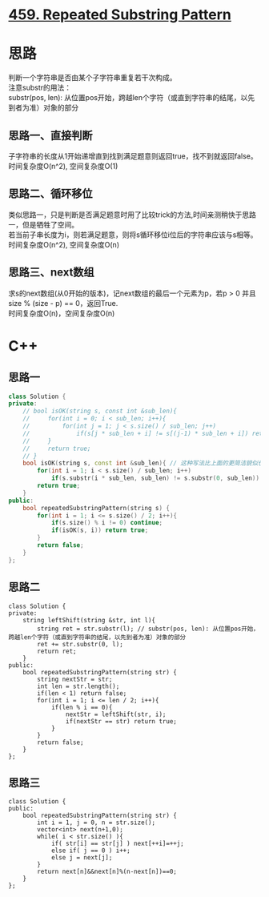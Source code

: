 # [459. Repeated Substring Pattern](https://leetcode.com/problems/repeated-substring-pattern/description/)
# 思路
判断一个字符串是否由某个子字符串重复若干次构成。  
注意substr的用法：   
substr(pos, len): 从位置pos开始，跨越len个字符（或直到字符串的结尾，以先到者为准）对象的部分
## 思路一、直接判断
子字符串的长度从1开始递增直到找到满足题意则返回true，找不到就返回false。   
时间复杂度O(n^2), 空间复杂度O(1)   
## 思路二、循环移位
类似思路一，只是判断是否满足题意时用了比较trick的方法,时间亲测稍快于思路一，但是牺牲了空间。   
若当前子串长度为i，则若满足题意，则将s循环移位i位后的字符串应该与s相等。   
时间复杂度O(n^2), 空间复杂度O(n)   
## 思路三、next数组
求s的next数组(从0开始的版本)，记next数组的最后一个元素为p，若p > 0 并且 size % (size - p) == 0，返回True.    
时间复杂度O(n)，空间复杂度O(n)


# C++
## 思路一
```C++
class Solution {
private:
    // bool isOK(string s, const int &sub_len){
    //     for(int i = 0; i < sub_len; i++){
    //         for(int j = 1; j < s.size() / sub_len; j++)
    //             if(s[j * sub_len + i] != s[(j-1) * sub_len + i]) return false;
    //     }
    //     return true;
    // }
    bool isOK(string s, const int &sub_len){ // 这种写法比上面的更简洁貌似也更快
        for(int i = 1; i < s.size() / sub_len; i++)
            if(s.substr(i * sub_len, sub_len) != s.substr(0, sub_len)) return false;
        return true;
    }
public:
    bool repeatedSubstringPattern(string s) {
        for(int i = 1; i <= s.size() / 2; i++){
            if(s.size() % i != 0) continue;
            if(isOK(s, i)) return true;
        }
        return false;
    }
};
```
## 思路二
```
class Solution {
private:     
    string leftShift(string &str, int l){
        string ret = str.substr(l); // substr(pos, len): 从位置pos开始，跨越len个字符（或直到字符串的结尾，以先到者为准）对象的部分
        ret += str.substr(0, l);
        return ret;
    }
public:
    bool repeatedSubstringPattern(string str) {
        string nextStr = str;
        int len = str.length();
        if(len < 1) return false;
        for(int i = 1; i <= len / 2; i++){
            if(len % i == 0){
                nextStr = leftShift(str, i);
                if(nextStr == str) return true;
            }
        }
        return false;
    }
};
```
## 思路三
```
class Solution {
public:
    bool repeatedSubstringPattern(string str) {
        int i = 1, j = 0, n = str.size();
        vector<int> next(n+1,0);
        while( i < str.size() ){
            if( str[i] == str[j] ) next[++i]=++j;
            else if( j == 0 ) i++;
            else j = next[j];
        }
        return next[n]&&next[n]%(n-next[n])==0;
    }
};
```
